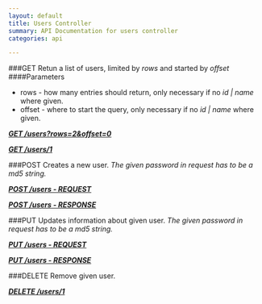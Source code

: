 ```yaml
---
layout: default
title: Users Controller
summary: API Documentation for users controller
categories: api

---
```

###GET
Retun a list of users, limited by _rows_ and started by _offset_
####Parameters
* rows - how many entries should return, only necessary if no _id | name_ where given.
* offset - where to start the query, only necessary if no _id | name_ where given.

_**[GET /users?rows=2&offset=0](https://github.com/newLoki/Pollex/blob/gh-pages/mockups/users/get.index.json)**_

_**[GET /users/1](https://github.com/newLoki/Pollex/blob/gh-pages/mockups/users/get.1.json)**_

###POST
Creates a new user.
_The given password in request has to be a md5 string._


_**[POST /users - REQUEST](https://github.com/newLoki/Pollex/blob/gh-pages/mockups/users/post.request.json)**_

_**[POST /users - RESPONSE](https://github.com/newLoki/Pollex/blob/gh-pages/mockups/users/post.response.json)**_

###PUT
Updates information about given user.
_The given password in request has to be a md5 string._

_**[PUT /users - REQUEST](https://github.com/newLoki/Pollex/blob/gh-pages/mockups/users/put.request.json)**_

_**[PUT /users - RESPONSE](https://github.com/newLoki/Pollex/blob/gh-pages/mockups/users/put.response.json)**_

###DELETE
Remove given user.

_**[DELETE /users/1](https://github.com/newLoki/Pollex/blob/gh-pages/mockups/users/delete.1.json)**_